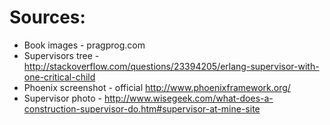 # Sources:
  - Book images - pragprog.com
  - Supervisors tree - http://stackoverflow.com/questions/23394205/erlang-supervisor-with-one-critical-child
  - Phoenix screenshot - official http://www.phoenixframework.org/
  - Supervisor photo - http://www.wisegeek.com/what-does-a-construction-supervisor-do.htm#supervisor-at-mine-site
